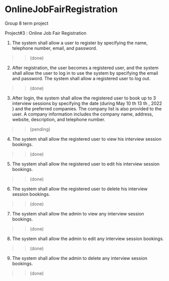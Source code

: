 # OnlineJobFairRegistration
Group 8 term project

Project#3 : Online Job Fair Registration

1.  The system shall allow a user to register by specifying the name, telephone number, email, and
    password.
>> (done)

2.  After registration, the user becomes a registered user, and the system shall allow the user to log in to
    use the system by specifying the email and password. The system shall allow a registered user to log
    out.
>> (done)

3.  After login, the system shall allow the registered user to book up to 3 interview sessions by specifying
    the date (during May 10 th 13 th , 2022 ) and the preferred companies. The company list is also provided
    to the user. A company information includes the company name, address, website, description, and
    telephone number.
>> (pending)

4. The system shall allow the registered user to view his interview session bookings.
>> (done)

5. The system shall allow the registered user to edit his interview session bookings.
>> (done)

6. The system shall allow the registered user to delete his interview session bookings.
>> (done)

7. The system shall allow the admin to view any interview session bookings.
>> (done)

8. The system shall allow the admin to edit any interview session bookings.
>> (done)

9. The system shall allow the admin to delete any interview session bookings.
>> (done)